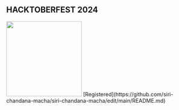 ## HACKTOBERFEST 2024

<img src="https://assets.holopin.io/hf2024levels/level0-sloth-hello-0-0-0-0.webp" height=200px width=200px>
[Registered](https://github.com/siri-chandana-macha/siri-chandana-macha/edit/main/README.md)
